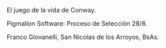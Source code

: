 El juego de la vida de Conway.

Pigmalion Software: Proceso de Selección 28/8.

Franco Giovanelli, San Nicolas de los Arroyos, BsAs.
